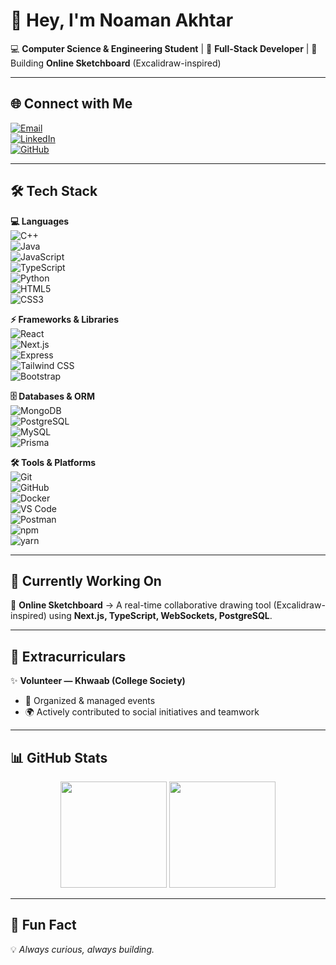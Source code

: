 # 👋 Hey, I'm Noaman Akhtar  

💻 **Computer Science & Engineering Student** | 🚀 **Full-Stack Developer** | 🎨 Building **Online Sketchboard** (Excalidraw-inspired)  

---

## 🌐 Connect with Me  
[![Email](https://img.shields.io/badge/Email-akhtarnoaman%40gmail.com-red?logo=gmail&logoColor=white)](mailto:akhtarnoaman@gmail.com)  
[![LinkedIn](https://img.shields.io/badge/LinkedIn-Noaman%20Akhtar-blue?logo=linkedin)](https://www.linkedin.com/in/noaman-akhtar-8235572a2/)  
[![GitHub](https://img.shields.io/badge/GitHub-Noaman--Akhtar-black?logo=github)](https://github.com/Noaman-Akhtar)  

---

## 🛠️ Tech Stack  

**💻 Languages**  
![C++](https://img.shields.io/badge/C++-00599C?logo=c%2b%2b&logoColor=white)  
![Java](https://img.shields.io/badge/Java-007396?logo=java&logoColor=white)  
![JavaScript](https://img.shields.io/badge/JavaScript-F7DF1E?logo=javascript&logoColor=black)  
![TypeScript](https://img.shields.io/badge/TypeScript-3178C6?logo=typescript&logoColor=white)  
![Python](https://img.shields.io/badge/Python-3776AB?logo=python&logoColor=white)  
![HTML5](https://img.shields.io/badge/HTML5-E34F26?logo=html5&logoColor=white)  
![CSS3](https://img.shields.io/badge/CSS3-1572B6?logo=css3&logoColor=white)  

**⚡ Frameworks & Libraries**  
![React](https://img.shields.io/badge/React-61DAFB?logo=react&logoColor=black)  
![Next.js](https://img.shields.io/badge/Next.js-000000?logo=next.js&logoColor=white)  
![Express](https://img.shields.io/badge/Express-000000?logo=express&logoColor=white)  
![Tailwind CSS](https://img.shields.io/badge/Tailwind-38B2AC?logo=tailwind-css&logoColor=white)  
![Bootstrap](https://img.shields.io/badge/Bootstrap-7952B3?logo=bootstrap&logoColor=white)  

**🗄️ Databases & ORM**  
![MongoDB](https://img.shields.io/badge/MongoDB-47A248?logo=mongodb&logoColor=white)  
![PostgreSQL](https://img.shields.io/badge/PostgreSQL-336791?logo=postgresql&logoColor=white)  
![MySQL](https://img.shields.io/badge/MySQL-4479A1?logo=mysql&logoColor=white)  
![Prisma](https://img.shields.io/badge/Prisma-2D3748?logo=prisma&logoColor=white)  

**🛠️ Tools & Platforms**  
![Git](https://img.shields.io/badge/Git-F05032?logo=git&logoColor=white)  
![GitHub](https://img.shields.io/badge/GitHub-181717?logo=github&logoColor=white)  
![Docker](https://img.shields.io/badge/Docker-2496ED?logo=docker&logoColor=white)  
![VS Code](https://img.shields.io/badge/VS%20Code-0078D4?logo=visual-studio-code&logoColor=white)  
![Postman](https://img.shields.io/badge/Postman-FF6C37?logo=postman&logoColor=white)  
![npm](https://img.shields.io/badge/npm-CB3837?logo=npm&logoColor=white)  
![yarn](https://img.shields.io/badge/Yarn-2C8EBB?logo=yarn&logoColor=white)  

---

## 🌱 Currently Working On  
🎨 **Online Sketchboard** → A real-time collaborative drawing tool (Excalidraw-inspired) using **Next.js, TypeScript, WebSockets, PostgreSQL**.  

---

## 🎯 Extracurriculars  
✨ **Volunteer — Khwaab (College Society)**  
- 🎤 Organized & managed events  
- 🌍 Actively contributed to social initiatives and teamwork  

---

## 📊 GitHub Stats  

<p align="center">
  <img src="https://github-readme-stats.vercel.app/api?username=Noaman-Akhtar&show_icons=true&theme=tokyonight" height="170px"/>
  <img src="https://github-readme-stats.vercel.app/api/top-langs/?username=Noaman-Akhtar&layout=compact&theme=tokyonight" height="170px"/>
</p>  

---

## 🚀 Fun Fact  
💡 *Always curious, always building.*  

